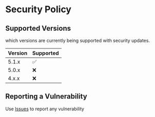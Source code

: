 # Security Policy

## Supported Versions

which versions are currently being supported with security updates.

| Version | Supported          |
| ------- | ------------------ |
| 5.1.x   | :white_check_mark: |
| 5.0.x   | :x: |
| 4.x.x | :x:                |

## Reporting a Vulnerability

Use [Issues](https://git.cec-fr.digital/jmousqueton-adm/OpenCTI-Docker/-/issues) to report any vulnerability
